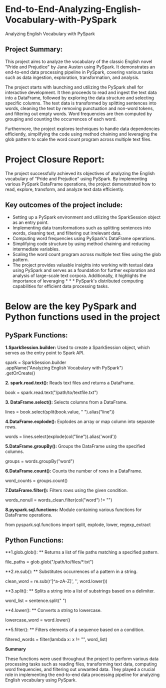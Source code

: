 # End-to-End-Analyzing-English-Vocabulary-with-PySpark
Analyzing English Vocabulary with PySpark

## Project Summary:
This project aims to analyze the vocabulary of the classic English novel "Pride and Prejudice" by Jane Austen using PySpark. It demonstrates an end-to-end data processing pipeline in PySpark, covering various tasks such as data ingestion, exploration, transformation, and analysis.

The project starts with launching and utilizing the PySpark shell for interactive development. It then proceeds to read and ingest the text data into a DataFrame, followed by exploring the data structure and selecting specific columns. The text data is transformed by splitting sentences into words, cleaning the text by removing punctuation and non-word tokens, and filtering out empty words. Word frequencies are then computed by grouping and counting the occurrences of each word.

Furthermore, the project explores techniques to handle data dependencies efficiently, simplifying the code using method chaining and leveraging the glob pattern to scale the word count program across multiple text files.


# Project Closure Report:
The project successfully achieved its objectives of analyzing the English vocabulary of "Pride and Prejudice" using PySpark. By implementing various PySpark DataFrame operations, the project demonstrated how to read, explore, transform, and analyze text data efficiently.

## Key outcomes of the project include:

* Setting up a PySpark environment and utilizing the SparkSession object as an entry point.
* Implementing data transformations such as splitting sentences into words, cleaning text, and filtering out irrelevant data.
* Computing word frequencies using PySpark's DataFrame operations.
* Simplifying code structure by using method chaining and reducing intermediate variables.
* Scaling the word count program across multiple text files using the glob pattern.
* The project provides valuable insights into working with textual data using PySpark and serves as a foundation for further exploration and analysis of large-scale text corpora. Additionally, it highlights the importance of leveraging * * * PySpark's distributed computing capabilities for efficient data processing tasks.

# Below are the key PySpark and Python functions used in the project

## PySpark Functions:

**1.SparkSession.builder:** Used to create a SparkSession object, which serves as the entry point to Spark API.

spark = SparkSession.builder \
    .appName("Analyzing English Vocabulary with PySpark") \
    .getOrCreate()

**2. spark.read.text():** Reads text files and returns a DataFrame.

book = spark.read.text("/path/to/textfile.txt")

**3. DataFrame.select():** Selects columns from a DataFrame.

lines = book.select(split(book.value, " ").alias("line"))

**4.DataFrame.explode():** Explodes an array or map column into separate rows.

words = lines.select(explode(col("line")).alias('word'))

**5.DataFrame.groupBy():**  Groups the DataFrame using the specified columns.

groups = words.groupBy("word")

**6.DataFrame.count():**  Counts the number of rows in a DataFrame.

word_counts = groups.count()

**7.DataFrame.filter():**  Filters rows using the given condition.

words_nonull = words_clean.filter(col("word") != "")

**8.pyspark.sql.functions:**  Module containing various functions for DataFrame operations.

from pyspark.sql.functions import split, explode, lower, regexp_extract


## Python Functions:

**1.glob.glob(): **  Returns a list of file paths matching a specified pattern.

file_paths = glob.glob("/path/to/files/*.txt")

**2.re.sub():  **  Substitutes occurrences of a pattern in a string.

clean_word = re.sub(r'[^a-zA-Z]', '', word.lower())

**3.split(): **    Splits a string into a list of substrings based on a delimiter.

word_list = sentence.split(" ")

**4.lower(): **  Converts a string to lowercase.

lowercase_word = word.lower()

**5.filter(): ** Filters elements of a sequence based on a condition.

filtered_words = filter(lambda x: x != "", word_list)

**Summary**

These functions were used throughout the project to perform various data processing tasks such as reading files, transforming text data, computing word frequencies, and filtering out unwanted data. They played a crucial role in implementing the end-to-end data processing pipeline for analyzing English vocabulary using PySpark.





















